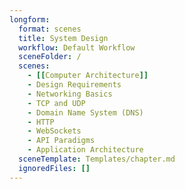 ```yaml
---
longform:
  format: scenes
  title: System Design
  workflow: Default Workflow
  sceneFolder: /
  scenes:
    - [[Computer Architecture]]
    - Design Requirements
    - Networking Basics
    - TCP and UDP
    - Domain Name System (DNS)
    - HTTP
    - WebSockets
    - API Paradigms
    - Application Architecture
  sceneTemplate: Templates/chapter.md
  ignoredFiles: []
---
```

